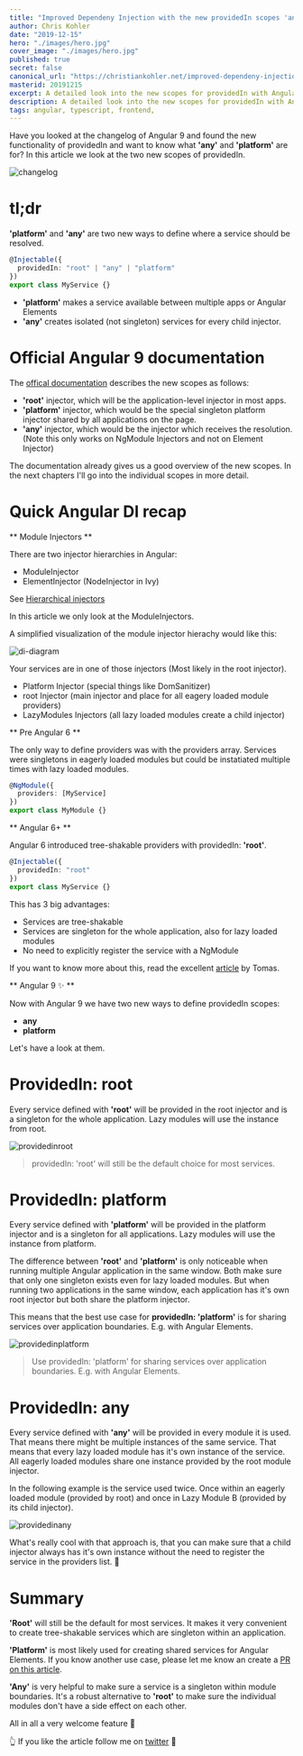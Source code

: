 ```yaml
---
title: "Improved Dependeny Injection with the new providedIn scopes 'any' and 'platform'"
author: Chris Kohler
date: "2019-12-15"
hero: "./images/hero.jpg"
cover_image: "./images/hero.jpg"
published: true
secret: false
canonical_url: "https://christiankohler.net/improved-dependeny-injection-with-the-new-providedin-scopes-any-and-platform"
masterid: 20191215
excerpt: A detailed look into the new scopes for providedIn with Angular 9
description: A detailed look into the new scopes for providedIn with Angular 9
tags: angular, typescript, frontend,
---
```


Have you looked at the changelog of Angular 9 and found the new functionality of providedIn and want to know what **'any'** and **'platform'** are for? In this article we look at the two new scopes of providedIn.

![changelog](./images/changelog.jpg)

# tl;dr

**'platform'** and **'any'** are two new ways to define where a service should be resolved.

```typescript
@Injectable({
  providedIn: "root" | "any" | "platform"
})
export class MyService {}
```

- **'platform'** makes a service available between multiple apps or Angular Elements
- **'any'** creates isolated (not singleton) services for every child injector.

# Official Angular 9 documentation

The [offical documentation](https://next.angular.io/api/core/Injectable) describes the new scopes as follows:

- **'root'** injector, which will be the application-level injector in most apps.
- **'platform'** injector, which would be the special singleton platform injector shared by all applications on the page.
- **'any'** injector, which would be the injector which receives the resolution. (Note this only works on NgModule Injectors and not on Element Injector)

The documentation already gives us a good overview of the new scopes. In the next chapters I'll go into the individual scopes in more detail.

# Quick Angular DI recap

** Module Injectors **

There are two injector hierarchies in Angular:

- ModuleInjector
- ElementInjector (NodeInjector in Ivy)

See [Hierarchical injectors](https://angular.io/guide/hierarchical-dependency-injection)

In this article we only look at the ModuleInjectors.

A simplified visualization of the module injector hierachy would like this:

![di-diagram](./images/di-diagram.png)

Your services are in one of those injectors (Most likely in the root injector).

- Platform Injector (special things like DomSanitizer)
- root Injector (main injector and place for all eagery loaded module providers)
- LazyModules Injectors (all lazy loaded modules create a child injector)

** Pre Angular 6 **

The only way to define providers was with the providers array. Services were singletons in eagerly loaded modules but could be instatiated multiple times with lazy loaded modules.

```typescript
@NgModule({
  providers: [MyService]
})
export class MyModule {}
```

** Angular 6+ **

Angular 6 introduced tree-shakable providers with providedIn: **'root'**.

```typescript
@Injectable({
  providedIn: "root"
})
export class MyService {}
```

This has 3 big advantages:

- Services are tree-shakable
- Services are singleton for the whole application, also for lazy loaded modules
- No need to explicitly register the service with a NgModule

If you want to know more about this, read the excellent [article](https://medium.com/@tomastrajan/total-guide-to-angular-6-dependency-injection-providedin-vs-providers-85b7a347b59f) by Tomas.

** Angular 9 ✨ **

Now with Angular 9 we have two new ways to define providedIn scopes:

- **any**
- **platform**

Let's have a look at them.

# ProvidedIn: root

Every service defined with **'root'** will be provided in the root injector and is a singleton for the whole application. Lazy modules will use the instance from root.

![providedinroot](./images/providedInroot.png)

> providedIn: 'root' will still be the default choice for most services.

# ProvidedIn: platform

Every service defined with **'platform'** will be provided in the platform injector and is a singleton for all applications. Lazy modules will use the instance from platform.

The difference between **'root'** and **'platform'** is only noticeable when running multiple Angular application in the same window. Both make sure that only one singleton exists even for lazy loaded modules. But when running two applications in the same window, each application has it's own root injector but both share the platform injector.

This means that the best use case for **providedIn: 'platform'** is for sharing services over application boundaries. E.g. with Angular Elements.

![providedinplatform](./images/providedInplatform.png)

> Use providedIn: 'platform' for sharing services over application boundaries. E.g. with Angular Elements.

# ProvidedIn: any

Every service defined with **'any'** will be provided in every module it is used. That means there might be multiple instances of the same service. That means that every lazy loaded module has it's own instance of the service. All eagerly loaded modules share one instance provided by the root module injector.

In the following example is the service used twice. Once within an eagerly loaded module (provided by root) and once in Lazy Module B (provided by its child injector).

![providedinany](./images/providedInany.png)

What's really cool with that approach is, that you can make sure that a child injector always has it's own instance without the need to register the service in the providers list. 💪

# Summary

**'Root'** will still be the default for most services. It makes it very convenient to create tree-shakable services which are singleton within an application.

**'Platform'** is most likely used for creating shared services for Angular Elements. If you know another use case, please let me know an create a [PR on this article](https://github.com/ChristianKohler/Homepage/blob/master/content/posts/2019-12-15-ng9-providedin-any/index.md).

**'Any'** is very helpful to make sure a service is a singleton within module boundaries. It's a robust alternative to **'root'** to make sure the individual modules don't have a side effect on each other.

All in all a very welcome feature 🥳

👆 If you like the article follow me on [twitter](https://twitter.com/kohlerchristian) 🙌
